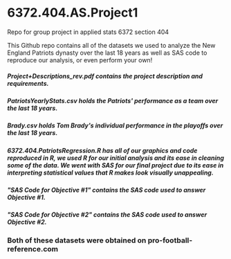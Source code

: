 # 6372.404.AS.Project1
Repo for group project in applied stats 6372 section 404

This Github repo contains all of the datasets we used to analyze the New England Patriots dynasty over the last 18 years as well as SAS code to reproduce our analysis, or even perform your own!

##### Project+Descriptions_rev.pdf contains the project description and requirements.

##### PatriotsYearlyStats.csv holds the Patriots' performance as a team over the last 18 years.
##### Brady.csv holds Tom Brady's individual performance in the playoffs over the last 18 years.

##### 6372.404.PatriotsRegression.R has all of our graphics and code reproduced in R, we used R for our initial analysis and its ease in cleaning some of the data.  We went with SAS for our final project due to its ease in interpreting statistical values that R makes look visually unappealing.

##### "SAS Code for Objective #1" contains the SAS code used to answer Objective #1.
##### "SAS Code for Objective #2" contains the SAS code used to answer Objective #2.

### Both of these datasets were obtained on pro-football-reference.com
